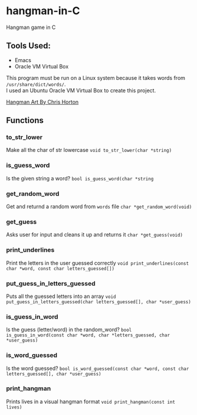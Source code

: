 # hangman-in-C
Hangman game in C

## Tools Used:
+ Emacs
+ Oracle VM Virtual Box

This program must be run on a Linux system because it takes words from `/usr/share/dict/words/`.  
I used an Ubuntu Oracle VM Virtual Box to create this project.

[Hangman Art By Chris Horton](https://gist.github.com/chrishorton/8510732aa9a80a03c829b09f12e20d9c) 

## Functions

### to_str_lower
Make all the char of str lowercase
`void to_str_lower(char *string)`

### is_guess_word
Is the given string a word?
`bool is_guess_word(char *string`

### get_random_word
Get and returnd a random word from `words` file
`char *get_random_word(void)`

### get_guess
Asks user for input and cleans it up and returns it
`char *get_guess(void)`

### print_underlines
Print the letters in the user guessed correctly
`void print_underlines(const char *word, const char letters_guessed[])`

### put_guess_in_letters_guessed
Puts all the guessed letters into an array
`void put_guess_in_letters_guessed(char letters_guessed[], char *user_guess)`

### is_guess_in_word
Is the guess (letter/word) in the random_word?
`bool is_guess_in_word(const char *word, char *letters_guessed, char *user_guess)`

### is_word_guessed
Is the word guessed?
`bool is_word_guessed(const char *word, const char letters_guessed[], char *user_guess)`

### print_hangman
Prints lives in a visual hangman format
`void print_hangman(const int lives)`
